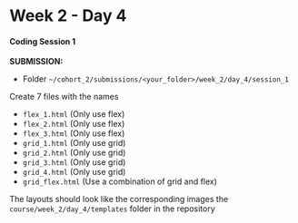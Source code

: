 # Week 2 - Day 4

#### Coding Session 1

**SUBMISSION:**

- Folder `~/cohort_2/submissions/<your_folder>/week_2/day_4/session_1`



Create 7 files with the names 

- `flex_1.html` (Only use flex)
- `flex_2.html` (Only use flex)
- `flex_3.html` (Only use flex)
- `grid_1.html` (Only use grid)
- `grid_2.html` (Only use grid)
- `grid_3.html` (Only use grid)
- `grid_4.html` (Only use grid)
- `grid_flex.html` (Use a combination of grid and flex)



The layouts should look like the corresponding images the `course/week_2/day_4/templates` folder in the repository